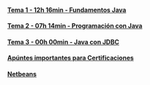 #### [Tema 1 - 12h 16min - Fundamentos Java](T1_Fundamentos_Java)
#### [Tema 2 - 07h 14min - Programación con Java](T2_Programacion)
#### [Tema 3 - 00h 00min - Java con JDBC](T3_java_con_jdbc)

#### [Apúntes importantes para Certificaciones](Certificaciones)
#### [Netbeans](NetBeans)